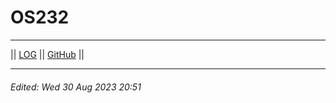 # OS232
___
|| [LOG](TXT/mylog.txt) || [GitHub](https://github.com/restuaar/os232/) ||
___
###### Edited: Wed 30 Aug 2023 20:51
